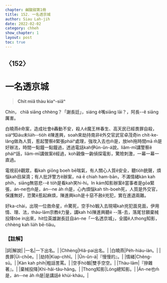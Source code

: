 ```yaml
---
chapter: 鹹酸甜第1冊
title: 152. 一名透京城
author: Siau Lah-jih
date: 2022-02-02
category: chheh
show_chapter: 1
layout: post
toc: true
---
```

  
## 〈152〉
# 一名透京城
>**Chi̍t miâ thàu kiaⁿ-siâⁿ**

Chín， chiâ siāng chhèng？「謝長廷」，siáng ê嘴siāng lāi？，阿長--ê siāng厲害。

白曉燕ê命案，造成社會ê轟動不安，殺人ê魔王林春生、高天民已經畏罪自殺，siáⁿ知iáu未lia̍h--tio̍h ê陳進興，soah來劫持南非ê外交官武官卓茂奇in chi̍t-ke-lâng做為人質，惹起警察ê緊張pháiⁿ處理，強攻入去也m̄是，放leh拖時間mā m̄是好辦法，時間一點鐘一點鐘過，透過電話kah伊ûn-ûn-á說，liâm-mī講警察ê pháiⁿ話，liâm-mī講做案ê經過，koh親像一齣偵探電影，驚險刺激，一幕一幕一直過。

電視前ê觀眾，看kah giōng boeh bē喘氣，有人關心人質ê安全，聽tio̍h銃聲，煩惱kah目屎滴；有人批評警方ê辦案，ná ē chiah ham-bān，不滿情緒kàn kah phih，siāng無慈悲--ê to̍h是看kah笑hi-hi。In kám知影辦案ê當事者是gōa緊張，án-ne也m̄是，án--ne a̍h m̄是，心內煩惱kah tih-boeh死，人質是外交官，保護無好，恐驚ē惹起麻煩，陳進興koh是十惡不赦ê兇犯，實在進退兩難。

好ka-chài，出現一位救命星，m̄驚死，空手hò͘蝦入去現場kah兇犯面見面，伊用情、理、法，thàu-lām宗教ê力量，講kah hō͘陳進興聽ē --落-去，落尾甘願棄械投降tòe in出來，hit位英雄謝長廷自án-ne「一名透京城」，全國ê人thong知影，chhèng kah lia̍h bē-tiâu。

### 【註解】

|詞|解說|
|一名|一下出名。|
|Chhèng|Hiâ-pai出名。|
|白曉燕|Pe̍h-hiáu-iàn。|
|畏罪|Ùi-chōe。|
|劫持|Kiap-chhî。|
|Ûn-ûn-á|『慢慢的』。|
|情緒|Chêng-sū。|
|Kàn kah phih|粗話詈罵。|
|空手hò͘蝦|雙手空空。|
|Thàu-lām|『摻雜著』。|
|棄械投降|Khì-hâi-tâu-hâng。|
|Thong知影|Lóng總知影。|
|Án-ne也m̄是，án--ne a̍h m̄是|是講話ê khùi-kháu。|

